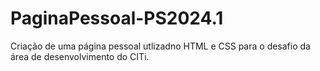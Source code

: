 # PaginaPessoal-PS2024.1
Criação de uma página pessoal utlizadno HTML e CSS para o desafio da área de desenvolvimento do CITi.
